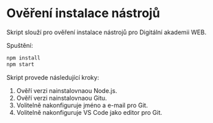 # Ověření instalace nástrojů

Skript slouží pro ověření instalace nástrojů pro Digitální akademii WEB.

Spuštění:

```bash
npm install
npm start
```

Skript provede následující kroky:
1. Ověří verzi nainstalovnaou Node.js.
1. Ověří verzi nainstalovnaou Gitu.
1. Volitelně nakonfiguruje jméno a e-mail pro Git.
1. Volitelně nakonfiguruje VS Code jako editor pro Git.